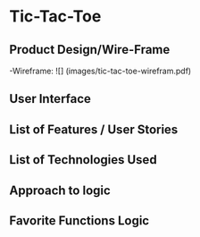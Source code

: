 # Tic-Tac-Toe

## Product Design/Wire-Frame
-Wireframe:
![] (images/tic-tac-toe-wirefram.pdf)

## User Interface

## List of Features / User Stories

## List of Technologies Used

## Approach to logic

## Favorite Functions Logic